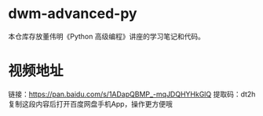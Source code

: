 # dwm-advanced-py
本仓库存放董伟明《Python 高级编程》讲座的学习笔记和代码。

# 视频地址
链接：https://pan.baidu.com/s/1ADapQBMP_-mqJDQHYHkGlQ 
提取码：dt2h 
复制这段内容后打开百度网盘手机App，操作更方便哦
